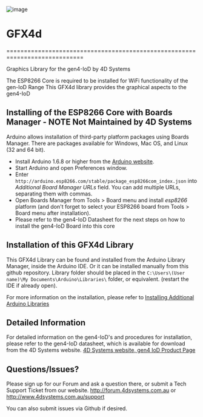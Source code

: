 ![image](http://www.4dsystems.com.au/downloads/4DLogo.png)

# GFX4d
============================================================================

Graphics Library for the gen4-IoD by 4D Systems

The ESP8266 Core is required to be installed for WiFi functionality of the gen-IoD Range
This GFX4d library provides the graphical aspects to the gen4-IoD

## Installing of the ESP8266 Core with Boards Manager - NOTE Not Maintained by 4D Systems

Arduino allows installation of third-party platform packages using Boards Manager. There are packages available for Windows, Mac OS, and Linux (32 and 64 bit).

- Install Arduino 1.6.8 or higher from the [Arduino website](http://www.arduino.cc/en/main/software).
- Start Arduino and open Preferences window.
- Enter ```http://arduino.esp8266.com/stable/package_esp8266com_index.json``` into *Additional Board Manager URLs* field. You can add multiple URLs, separating them with commas.
- Open Boards Manager from Tools > Board menu and install *esp8266* platform (and don't forget to select your ESP8266 board from Tools > Board menu after installation).
- Please refer to the gen4-IoD Datasheet for the next steps on how to install the gen4-IoD Board into this core

## Installation of this GFX4d Library

This GFX4d Library can be found and installed from the Arduino Library Manager, inside the Arduino IDE. 
Or it can be installed manually from this github repository.
Library folder should be placed in the ```C:\Users\(User name)\My Documents\Arduino\Libraries\``` folder, or equivalent. (restart the IDE if already open).

For more information on the installation, please refer to [Installing Additional Arduino Libraries](http://arduino.cc/en/Guide/Libraries)

## Detailed Information

For detailed information on the gen4-IoD's and procedures for installation, please refer to the gen4-IoD datasheet, which is available for download from the 4D Systems website.
[4D Systems website, gen4 IoD Product Page](http://www.4dsystems.com.au/product/gen4-IoD)

## Questions/Issues?

Please sign up for our Forum and ask a question there, or submit a Tech Support Ticket from our website.
http://forum.4dsystems.com.au or http://www.4dsystems.com.au/support

You can also submit issues via Github if desired. 

